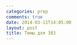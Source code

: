 ```yaml
---
categories: prep
comments: true
date: 2014-03-11T14:05:00
layout: post
title: Темы для 383
---
```


